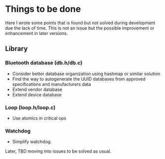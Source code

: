 # Things to be done

Here I wrote some points that is found but not solved during development due the lack of time. This is not an issue
but the possible improvement or enhancement in later versions.

## Library

### Bluetooth database (db.h/db.c)
* Consider better database organization using hashmap or similar solution
* Find the way to autogenerate the UUID databases from approved specifications and manufacturers data
* Extend vendor database
* Extend device database

### Loop (loop.h/loop.c)
* Use atomics in critical ops

### Watchdog
* Simplify watchdog.

Later, TBD moving into issues to be solved as usual.
